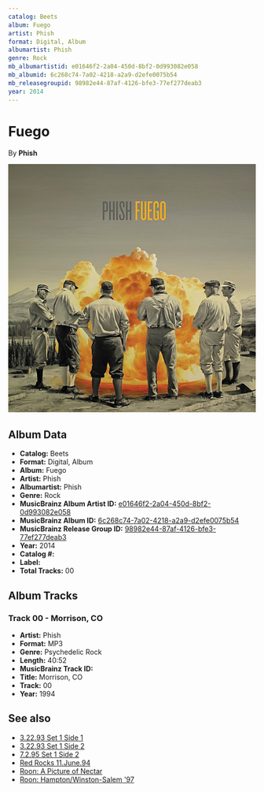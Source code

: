 ```yaml
---
catalog: Beets
album: Fuego
artist: Phish
format: Digital, Album
albumartist: Phish
genre: Rock
mb_albumartistid: e01646f2-2a04-450d-8bf2-0d993082e058
mb_albumid: 6c268c74-7a02-4218-a2a9-d2efe0075b54
mb_releasegroupid: 98982e44-87af-4126-bfe3-77ef277deab3
year: 2014
---
```


# Fuego

By **Phish**

![](../../assets/beetscovers/Phish-Fuego.jpg)

## Album Data

- **Catalog:** Beets
- **Format:** Digital, Album
- **Album:** Fuego
- **Artist:** Phish
- **Albumartist:** Phish
- **Genre:** Rock
- **MusicBrainz Album Artist ID:** [e01646f2-2a04-450d-8bf2-0d993082e058](https://musicbrainz.org/artist/e01646f2-2a04-450d-8bf2-0d993082e058)
- **MusicBrainz Album ID:** [6c268c74-7a02-4218-a2a9-d2efe0075b54](https://musicbrainz.org/release/6c268c74-7a02-4218-a2a9-d2efe0075b54)
- **MusicBrainz Release Group ID:** [98982e44-87af-4126-bfe3-77ef277deab3](https://musicbrainz.org/release-group/98982e44-87af-4126-bfe3-77ef277deab3)
- **Year:** 2014
- **Catalog #:** 
- **Label:** 
- **Total Tracks:** 00

## Album Tracks

### Track 00 - Morrison, CO

- **Artist:** Phish
- **Format:** MP3
- **Genre:** Psychedelic Rock
- **Length:** 40:52
- **MusicBrainz Track ID:** [](https://musicbrainz.org/recording/)
- **Title:** Morrison, CO
- **Track:** 00
- **Year:** 1994


## See also

- [3.22.93 Set 1 Side 1](32293_Set_1_Side_1.md)
- [3.22.93 Set 1 Side 2](32293_Set_1_Side_2.md)
- [7.2.95 Set 1 Side 2](7295_Set_1_Side_2.md)
- [Red Rocks 11.June.94](Red_Rocks_11June94.md)
- [Roon: A Picture of Nectar](../../Roon/Phish/A_Picture_of_Nectar.md)
- [Roon: Hampton/Winston-Salem '97](../../Roon/Phish/Hampton-Winston-Salem_97.md)
